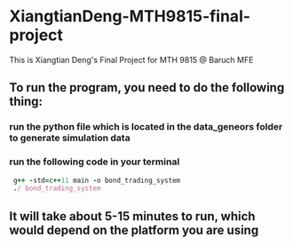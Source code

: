 # XiangtianDeng-MTH9815-final-project
 This is Xiangtian Deng's Final Project for MTH 9815 @ Baruch MFE

## To run the program, you need to do the following thing:
### run the python file which is located in the data_geneors folder to generate simulation data
### run the following code in your terminal
```ruby
 g++ -std=c++11 main -o bond_trading_system
 ./ bond_trading_system
```
## It will take about 5-15 minutes to run, which would depend on the platform you are using
